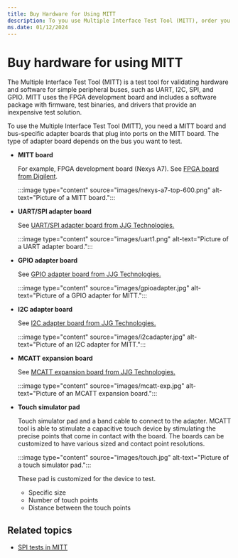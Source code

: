```yaml
---
title: Buy Hardware for Using MITT
description: To you use Multiple Interface Test Tool (MITT), order you need a MITT board and bus-specific adapter boards that plug into ports on the MITT board. The type of adapter board depends on the bus you want to test.
ms.date: 01/12/2024
---
```


# Buy hardware for using MITT

The Multiple Interface Test Tool (MITT) is a test tool for validating hardware and software for simple peripheral buses, such as UART, I2C, SPI, and GPIO. MITT uses the FPGA development board and includes a software package with firmware, test binaries, and drivers that provide an inexpensive test solution.

To use the Multiple Interface Test Tool (MITT), you need a MITT board and bus-specific adapter boards that plug into ports on the MITT board. The type of adapter board depends on the bus you want to test.

- **MITT board**

    For example, FPGA development board (Nexys A7). See [FPGA board from Digilent](https://digilent.com/reference/programmable-logic/nexys-a7/start).

    :::image type="content" source="images/nexys-a7-top-600.png" alt-text="Picture of a MITT board.":::

- **UART/SPI adapter board**

    See [UART/SPI adapter board from JJG Technologies.](http://www.jjgtechnologies.com/UART-SPI.htm)

    :::image type="content" source="images/uart1.png" alt-text="Picture of a UART adapter board.":::

- **GPIO adapter board**

    See [GPIO adapter board from JJG Technologies.](http://www.jjgtechnologies.com/GPIO.htm)

    :::image type="content" source="images/gpioadapter.jpg" alt-text="Picture of a GPIO adapter for MITT.":::

- **I2C adapter board**

    See [I2C adapter board from JJG Technologies.](http://www.jjgtechnologies.com/I2C.htm)

    :::image type="content" source="images/i2cadapter.jpg" alt-text="Picture of an I2C adapter for MITT.":::

- **MCATT expansion board**

    See [MCATT expansion board from JJG Technologies.](http://www.jjgtechnologies.com/mcatt.htm)

    :::image type="content" source="images/mcatt-exp.jpg" alt-text="Picture of an MCATT expansion board.":::

- **Touch simulator pad**

    Touch simulator pad and a band cable to connect to the adapter. MCATT tool is able to stimulate a capacitive touch device by stimulating the precise points that come in contact with the board. The boards can be customized to have various sized and contact point resolutions.

    :::image type="content" source="images/touch.jpg" alt-text="Picture of a touch simulator pad.":::

    These pad is customized for the device to test.

  - Specific size
  - Number of touch points
  - Distance between the touch points

## Related topics

- [SPI tests in MITT](spi-tests-in-mitt.md)
